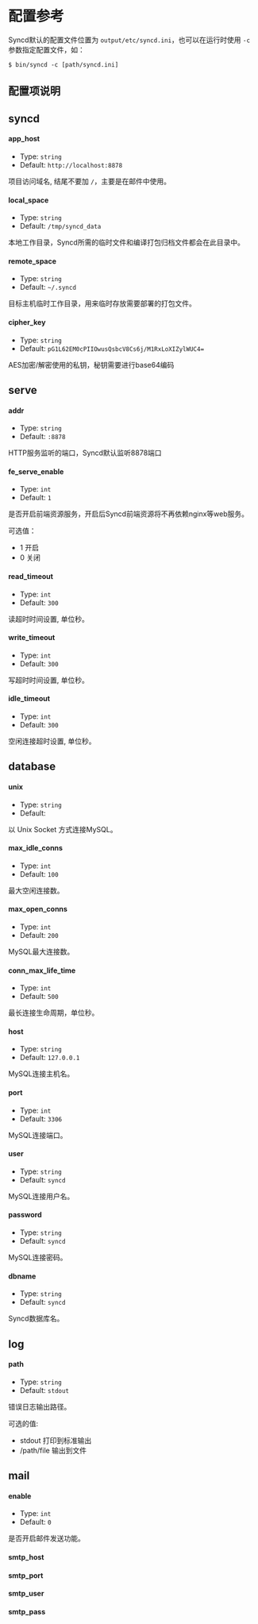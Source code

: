 # 配置参考

Syncd默认的配置文件位置为 `output/etc/syncd.ini`，也可以在运行时使用 `-c` 参数指定配置文件，如：

```
$ bin/syncd -c [path/syncd.ini]
```

## 配置项说明

## syncd

#### app_host

- Type: `string`
- Default: `http://localhost:8878`

项目访问域名, 结尾不要加 `/`，主要是在邮件中使用。

#### local_space

- Type: `string`
- Default: `/tmp/syncd_data`

本地工作目录，Syncd所需的临时文件和编译打包归档文件都会在此目录中。

#### remote_space

- Type: `string`
- Default: `~/.syncd`

目标主机临时工作目录，用来临时存放需要部署的打包文件。

#### cipher_key

- Type: `string`
- Default: `pG1L62EM0cPIIOwusQsbcV8Cs6j/M1RxLoXIZylWUC4=`

AES加密/解密使用的私钥，秘钥需要进行base64编码

## serve

#### addr

- Type: `string`
- Default: `:8878`

HTTP服务监听的端口，Syncd默认监听8878端口

#### fe_serve_enable

- Type: `int`
- Default: `1`

是否开启前端资源服务，开启后Syncd前端资源将不再依赖nginx等web服务。

可选值：
- 1 开启
- 0 关闭

#### read_timeout

- Type: `int`
- Default: `300`

读超时时间设置, 单位秒。

#### write_timeout

- Type: `int`
- Default: `300`

写超时时间设置, 单位秒。


#### idle_timeout

- Type: `int`
- Default: `300`

空闲连接超时设置, 单位秒。

## database

#### unix

- Type: `string`
- Default: ` `

以 Unix Socket 方式连接MySQL。

#### max_idle_conns

- Type: `int`
- Default: `100`

最大空闲连接数。

#### max_open_conns

- Type: `int`
- Default: `200`

MySQL最大连接数。

#### conn_max_life_time

- Type: `int`
- Default: `500`

最长连接生命周期，单位秒。

#### host

- Type: `string`
- Default: `127.0.0.1`

MySQL连接主机名。

#### port

- Type: `int`
- Default: `3306`

MySQL连接端口。

#### user

- Type: `string`
- Default: `syncd`

MySQL连接用户名。

#### password

- Type: `string`
- Default: `syncd`

MySQL连接密码。

#### dbname

- Type: `string`
- Default: `syncd`

Syncd数据库名。

## log

#### path

- Type: `string`
- Default: `stdout`

错误日志输出路径。

可选的值:

- stdout 打印到标准输出
- /path/file 输出到文件

## mail

#### enable

- Type: `int`
- Default: `0`

是否开启邮件发送功能。

#### smtp_host

#### smtp_port

#### smtp_user

#### smtp_pass
